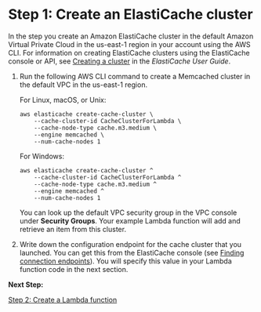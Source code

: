# Step 1: Create an ElastiCache cluster<a name="Lambda.CreateECCluster"></a>

In the step you create an Amazon ElastiCache cluster in the default Amazon Virtual Private Cloud in the us\-east\-1 region in your account using the AWS CLI\. For information on creating ElastiCache clusters using the ElastiCache console or API, see [Creating a cluster](Clusters.Create-mc.md) in the *ElastiCache User Guide*\.

1. Run the following AWS CLI command to create a Memcached cluster in the default VPC in the us\-east\-1 region\.

   For Linux, macOS, or Unix:

   ```
   aws elasticache create-cache-cluster \
       --cache-cluster-id CacheClusterForLambda \
       --cache-node-type cache.m3.medium \
       --engine memcached \   
       --num-cache-nodes 1
   ```

   For Windows:

   ```
   aws elasticache create-cache-cluster ^
       --cache-cluster-id CacheClusterForLambda ^
       --cache-node-type cache.m3.medium ^
       --engine memcached ^  
       --num-cache-nodes 1
   ```

   You can look up the default VPC security group in the VPC console under **Security Groups**\. Your example Lambda function will add and retrieve an item from this cluster\.

1. Write down the configuration endpoint for the cache cluster that you launched\. You can get this from the ElastiCache console \(see [Finding connection endpoints](Endpoints.md)\)\. You will specify this value in your Lambda function code in the next section\.

**Next Step:**

[Step 2: Create a Lambda function](Lambda.CreateLambdaFunction.md)